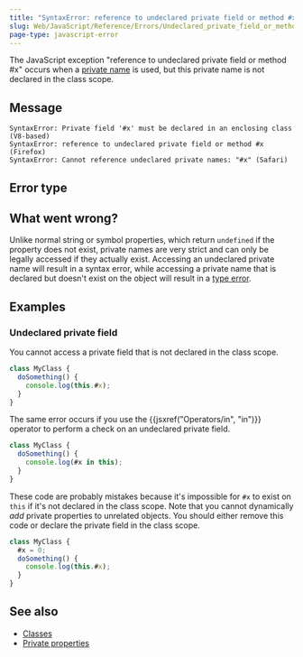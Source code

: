 ```yaml
---
title: "SyntaxError: reference to undeclared private field or method #x"
slug: Web/JavaScript/Reference/Errors/Undeclared_private_field_or_method
page-type: javascript-error
---
```




The JavaScript exception "reference to undeclared private field or method #x" occurs when a [private name](/Web/JavaScript/Reference/Classes/Private_properties) is used, but this private name is not declared in the class scope.

## Message

```plain
SyntaxError: Private field '#x' must be declared in an enclosing class (V8-based)
SyntaxError: reference to undeclared private field or method #x (Firefox)
SyntaxError: Cannot reference undeclared private names: "#x" (Safari)
```

## Error type



## What went wrong?

Unlike normal string or symbol properties, which return `undefined` if the property does not exist, private names are very strict and can only be legally accessed if they actually exist. Accessing an undeclared private name will result in a syntax error, while accessing a private name that is declared but doesn't exist on the object will result in a [type error](/Web/JavaScript/Reference/Errors/Get_set_missing_private).

## Examples

### Undeclared private field

You cannot access a private field that is not declared in the class scope.

```js example-bad
class MyClass {
  doSomething() {
    console.log(this.#x);
  }
}
```

The same error occurs if you use the {{jsxref("Operators/in", "in")}} operator to perform a check on an undeclared private field.

```js example-bad
class MyClass {
  doSomething() {
    console.log(#x in this);
  }
}
```

These code are probably mistakes because it's impossible for `#x` to exist on `this` if it's not declared in the class scope. Note that you cannot dynamically _add_ private properties to unrelated objects. You should either remove this code or declare the private field in the class scope.

```js example-good
class MyClass {
  #x = 0;
  doSomething() {
    console.log(this.#x);
  }
}
```

## See also

- [Classes](/Web/JavaScript/Reference/Classes)
- [Private properties](/Web/JavaScript/Reference/Classes/Private_properties)
